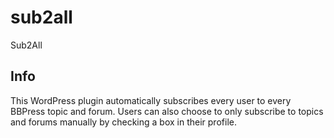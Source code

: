 # sub2all
Sub2All

## Info ##
This WordPress plugin automatically subscribes every user to every BBPress topic and forum. Users can also choose to only subscribe to topics and forums manually by checking a box in their profile.
